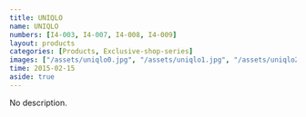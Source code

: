 ```yaml
---
title: UNIQLO
name: UNIQLO
numbers: [I4-003, I4-007, I4-008, I4-009]
layout: products
categories: [Products, Exclusive-shop-series]
images: ["/assets/uniqlo0.jpg", "/assets/uniqlo1.jpg", "/assets/uniqlo2.jpg"]
time: 2015-02-15
aside: true
---
```


No description.